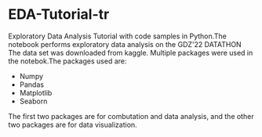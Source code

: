 # EDA-Tutorial-tr
Exploratory Data Analysis Tutorial with code samples in Python.The notebook performs exploratory data analysis on the GDZ'22 DATATHON The data set was downloaded from kaggle.
Multiple packages were used in the notebok.The packages used are:
* Numpy
* Pandas
* Matplotlib
* Seaborn

The first two packages are for combutation and data analysis, and the other two packages are for data visualization.
